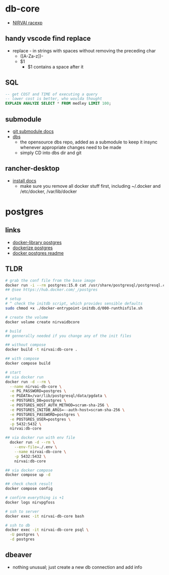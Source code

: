 # db-core

- [NIRVAI racexp](https://github.com/orgs/nirv-ai/projects/6)

## handy vscode find replace

- replace - in strings with spaces without removing the preceding char
  - ([A-Za-z])-
  - $1
    - $1 contains a space after it

## SQL

```sql
-- get COST and TIME of executing a query
-- lower cost is better, who woulda thought
EXPLAIN ANALYZE SELECT * FROM medley LIMIT 100;
```

## submodule

- [git submodule docs](https://git-scm.com/book/en/v2/Git-Tools-Submodules)
- [dbs](https://github.com/nirv-ai/dbs)
  - the opensource dbs repo, added as a submodule to keep it insync whenever appropriate changes need to be made
  - simply CD into dbs dir and git

## rancher-desktop

- [install docs](https://docs.rancherdesktop.io/getting-started/installation/#linux)
  - make sure you remove all docker stuff first, including ~/.docker and /etc/docker, /var/lib/docker

# postgres

## links

- [docker-library postgres](https://github.com/docker-library/postgres)
- [dockerize postgres](https://docs.docker.com/samples/postgresql_service/)
- [docker postgres readme](https://hub.docker.com/_/postgres/)

## TLDR

```sh
# grab the conf file from the base image
docker run -i --rm postgres:15.0 cat /usr/share/postgresql/postgresql.conf.sample > postgresql.conf
## @see https://hub.docker.com/_/postgres

# setup
# ^ check the initdb script, which provides sensible defaults
sudo chmod +x ./docker-entrypoint-initdb.d/000-runthisfile.sh

# create the volume
docker volume create nirvaidbcore

# build
## gennerally needed if you change any of the init files

## without compose
docker build -t nirvai:db-core .

## with compose
docker compose build

# start
## via docker run
docker run -d --rm \
  --name nirvai-db-core \
  -e PG_PASSWORD=postgres \
  -e PGDATA=/var/lib/postgresql/data/pgdata \
  -e POSTGRES_DB=postgres \
  -e POSTGRES_HOST_AUTH_METHOD=scram-sha-256 \
  -e POSTGRES_INITDB_ARGS=--auth-host=scram-sha-256 \
  -e POSTGRES_PASSWORD=postgres \
  -e POSTGRES_USER=postgres \
  -p 5432:5432 \
  nirvai:db-core

## via docker run with env file
  docker run -d --rm \
    --env-file=./.env \
    --name nirvai-db-core \
    -p 5432:5432 \
    nirvai:db-core

## via docker compose
docker compose up -d

## check check result
docker compose config

# confirm everything is +1
docker logs nirvpgfoss

# ssh to server
docker exec -it nirvai-db-core bash

# ssh to db
docker exec -it nirvai-db-core psql \
  -U postgres \
  -d postgres
```

## dbeaver

- nothing unusual; just create a new db connection and add info
